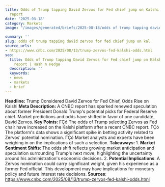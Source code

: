 ```yaml
---
title: Odds of Trump tapping David Zervos for Fed chief jump on Kalshi after CNBC
  report
date: '2025-08-18'
category: Markets
image: "/images/generated/briefs/2025-08-18/odds of trump tapping david zervos for fed chief jump on kal.jpg"

summary: ''
slug: odds of trump tapping david zervos for fed chief jump on kal
source_urls:
- https://www.cnbc.com/2025/08/13/trump-zervos-fed-kalshi-odds.html
seo:
  title: Odds of Trump tapping David Zervos for Fed chief jump on Kalshi after CNBC
    report | Hash n Hedge
  description: ''
  keywords:
  - news
  - markets
  - brief
---
```


**Headline:** Trump Considered David Zervos for Fed Chief, Odds Rise on Kalshi  **Meta Description:** A CNBC report has sparked renewed speculation about former President Donald Trump's potential picks for Federal Reserve chief. Market predictions and odds have shifted in favor of one candidate, David Zervos.  **Key Points:**  ΓÇó The odds of Trump selecting Zervos as Fed chair have increased on the Kalshi platform after a recent CNBC report. ΓÇó The platform's data shows a significant spike in betting activity related to Zervos' potential nomination. ΓÇó Market analysts and experts have been weighing in on the implications of such a selection.  **Takeaways:**  1. **Market Sentiment Shifts**: The odds shift reflects growing market anticipation and speculation surrounding Trump's next move, highlighting the uncertainty around his administration's economic decisions. 2. **Potential Implications**: A Zervos nomination could carry significant weight, given his experience as a former Fed official. This development may have implications for monetary policy and future interest rate decisions.  **Sources:** https://www.cnbc.com/2025/08/13/trump-zervos-fed-kalshi-odds.html 
